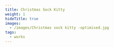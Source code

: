 ```yaml
---
title: Christmas Sock Kitty
weight: 1
hideTitle: true
images:
  - /images/Christmas sock kitty -optimised.jpg
tags:
  - works
---
```

